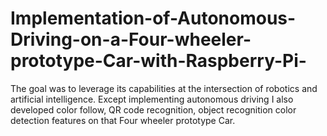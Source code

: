 # Implementation-of-Autonomous-Driving-on-a-Four-wheeler-prototype-Car-with-Raspberry-Pi-
The goal was to leverage its capabilities at the intersection of robotics and artificial intelligence. Except implementing autonomous driving I also developed color follow, QR code recognition, object recognition color detection features on that Four wheeler prototype Car.
